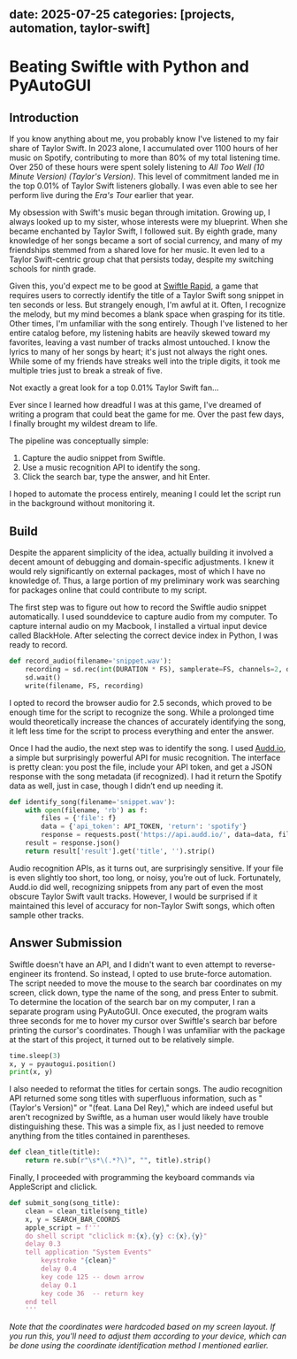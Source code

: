 
date: 2025-07-25
categories: [projects, automation, taylor-swift]
---

# Beating Swiftle with Python and PyAutoGUI

## Introduction
If you know anything about me, you probably know I've listened to my fair share of Taylor Swift. In 2023 alone, I accumulated over 1100 hours of her music on Spotify, contributing to more than 80% of my total listening time. Over 250 of these hours were spent solely listening to _All Too Well (10 Minute Version) (Taylor's Version)_. This level of commitment landed me in the top 0.01% of Taylor Swift listeners globally. I was even able to see her perform live during the _Era's Tour_ earlier that year.

My obsession with Swift's music began through imitation. Growing up, I always looked up to my sister, whose interests were my blueprint. When she became enchanted by Taylor Swift, I followed suit. By eighth grade, many knowledge of her songs became a sort of social currency, and many of my friendships stemmed from a shared love for her music. It even led to a Taylor Swift-centric group chat that persists today, despite my switching schools for ninth grade.

Given this, you'd expect me to be good at [Swiftle Rapid](https://www.techyonic.co/swiftle/rapid), a game that requires users to correctly identify the title of a Taylor Swift song snippet in ten seconds or less. But strangely enough, I'm awful at it. Often, I recognize the melody, but my mind becomes a blank space when grasping for its title. Other times, I'm unfamiliar with the song entirely. Though I've listened to her entire catalog before, my listening habits are heavily skewed toward my favorites, leaving a vast number of tracks almost untouched. I know the lyrics to many of her songs by heart; it's just not always the right ones. While some of my friends have streaks well into the triple digits, it took me multiple tries just to break a streak of five.

Not exactly a great look for a top 0.01% Taylor Swift fan...

Ever since I learned how dreadful I was at this game, I've dreamed of writing a program that could beat the game for me. Over the past few days, I finally brought my wildest dream to life.

The pipeline was conceptually simple:
1. Capture the audio snippet from Swiftle.
2. Use a music recognition API to identify the song.
3. Click the search bar, type the answer, and hit Enter.

I hoped to automate the process entirely, meaning I could let the script run in the background without monitoring it. 

## Build
Despite the apparent simplicity of the idea, actually building it involved a decent amount of debugging and domain-specific adjustments. I knew it would rely significantly on external packages, most of which I have no knowledge of. Thus, a large portion of my preliminary work was searching for packages online that could contribute to my script.

The first step was to figure out how to record the Swiftle audio snippet automatically. I used sounddevice to capture audio from my computer. To capture internal audio on my Macbook, I installed a virtual input device called BlackHole. After selecting the correct device index in Python, I was ready to record.

```python
def record_audio(filename='snippet.wav'):
    recording = sd.rec(int(DURATION * FS), samplerate=FS, channels=2, device=DEVICE_INDEX)
    sd.wait()
    write(filename, FS, recording)
```

I opted to record the browser audio for 2.5 seconds, which proved to be enough time for the script to recognize the song. While a prolonged time would theoretically increase the chances of accurately identifying the song, it left less time for the script to process everything and enter the answer.

Once I had the audio, the next step was to identify the song. I used [Audd.io](https://audd.io/), a simple but surprisingly powerful API for music recognition. The interface is pretty clean: you post the file, include your API token, and get a JSON response with the song metadata (if recognized). I had it return the Spotify data as well, just in case, though I didn’t end up needing it.

```python
def identify_song(filename='snippet.wav'):
    with open(filename, 'rb') as f:
        files = {'file': f}
        data = {'api_token': API_TOKEN, 'return': 'spotify'}
        response = requests.post('https://api.audd.io/', data=data, files=files)
    result = response.json()
    return result['result'].get('title', '').strip()
```

Audio recognition APIs, as it turns out, are surprisingly sensitive. If your file is even slightly too short, too long, or noisy, you’re out of luck. Fortunately, Audd.io did well, recognizing snippets from any part of even the most obscure Taylor Swift vault tracks. However, I would be surprised if it maintained this level of accuracy for non-Taylor Swift songs, which often sample other tracks.

## Answer Submission

Swiftle doesn't have an API, and I didn't want to even attempt to reverse-engineer its frontend. So instead, I opted to use brute-force automation. The script needed to move the mouse to the search bar coordinates on my screen, click down, type the name of the song, and press Enter to submit. To determine the location of the search bar on my computer, I ran a separate program using PyAutoGUI. Once executed, the program waits three seconds for me to hover my cursor over Swiftle's search bar before printing the cursor's coordinates. Though I was unfamiliar with the package at the start of this project, it turned out to be relatively simple.

```python
time.sleep(3)
x, y = pyautogui.position()
print(x, y)
```

I also needed to reformat the titles for certain songs. The audio recognition API returned some song titles with superfluous information, such as "(Taylor's Version)" or "(feat. Lana Del Rey)," which are indeed useful but aren't recognized by Swiftle, as a human user would likely have trouble distinguishing these. This was a simple fix, as I just needed to remove anything from the titles contained in parentheses.

```python
def clean_title(title):
    return re.sub(r"\s*\(.*?\)", "", title).strip()
```

Finally, I proceeded with programming the keyboard commands via AppleScript and cliclick.

```python
def submit_song(song_title):
    clean = clean_title(song_title)
    x, y = SEARCH_BAR_COORDS
    apple_script = f'''
    do shell script "cliclick m:{x},{y} c:{x},{y}"
    delay 0.3
    tell application "System Events"
        keystroke "{clean}"
        delay 0.4
        key code 125 -- down arrow
        delay 0.1
        key code 36  -- return key
    end tell
    '''
```

_Note that the coordinates were hardcoded based on my screen layout. If you run this, you'll need to adjust them according to your device, which can be done using the coordinate identification method I mentioned earlier._


